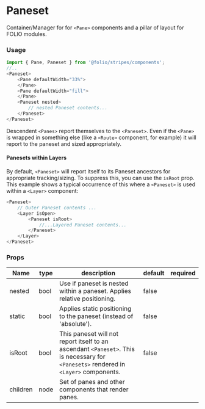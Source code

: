 # Paneset
Container/Manager for for `<Pane>` components and a pillar of layout for FOLIO modules.
### Usage

```js
import { Pane, Paneset } from '@folio/stripes/components';
//..
<Paneset>
    <Pane defaultWidth="33%">
    </Pane>
    <Pane defaultWidth="fill">
    </Pane>
    <Paneset nested>
        // nested Paneset contents...
    </Paneset>
</Paneset>
```

Descendent `<Panes>` report themselves to the `<Paneset>`. Even if the `<Pane>` is wrapped in something else (like a `<Route>` component, for example) it will report to the paneset and sized appropriately.

#### Panesets within Layers
By default, `<Paneset>` will report itself to its Paneset ancestors for appropriate tracking/sizing. To suppress this, you can use the `isRoot` prop. This example shows a typical occurrence of this where a `<Paneset>` is used within a `<Layer>` component:

```js
<Paneset>
    // Outer Paneset contents ...
    <Layer isOpen>
        <Paneset isRoot>
            //...Layered Paneset contents...
        </Paneset>
    </Layer>
</Paneset>
```

### Props
Name | type | description | default | required
--- | --- | --- | --- | ---
nested | bool | Use if paneset is nested within a paneset. Applies relative positioning. | false |
static | bool | Applies static positioning to the paneset (instead of 'absolute'). | false |
isRoot | bool | This paneset will not report itself to an ascendant `<Paneset>`. This is necessary for `<Panesets>` rendered in `<Layer>` components. | false |
children | node | Set of panes and other components that render panes. | |
